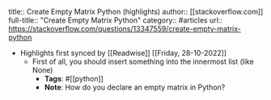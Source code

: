 title:: Create Empty Matrix Python (highlights)
author:: [[stackoverflow.com]]
full-title:: "Create Empty Matrix Python"
category:: #articles
url:: https://stackoverflow.com/questions/13347559/create-empty-matrix-python

- Highlights first synced by [[Readwise]] [[Friday, 28-10-2022]]
	- First of all, you should insert something into the innermost list (like None)
		- **Tags**: #[[python]]
		- **Note**: How do you declare an empty matrix in Python?